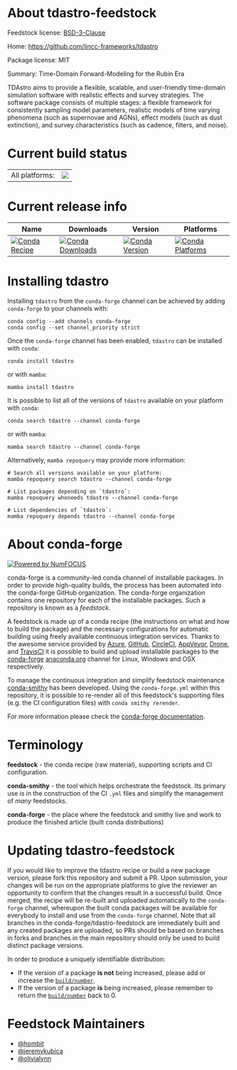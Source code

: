About tdastro-feedstock
=======================

Feedstock license: [BSD-3-Clause](https://github.com/conda-forge/tdastro-feedstock/blob/main/LICENSE.txt)

Home: https://github.com/lincc-frameworks/tdastro

Package license: MIT

Summary: Time-Domain Forward-Modeling for the Rubin Era

TDAstro aims to provide a flexible, scalable, and user-friendly time-domain
simulation software with realistic effects and survey strategies. The software
package consists of multiple stages: a flexible framework for consistently
sampling model parameters, realistic models of time varying phenomena (such as
supernovae and AGNs), effect models (such as dust extinction), and survey
characteristics (such as cadence, filters, and noise).


Current build status
====================


<table><tr><td>All platforms:</td>
    <td>
      <a href="https://dev.azure.com/conda-forge/feedstock-builds/_build/latest?definitionId=26382&branchName=main">
        <img src="https://dev.azure.com/conda-forge/feedstock-builds/_apis/build/status/tdastro-feedstock?branchName=main">
      </a>
    </td>
  </tr>
</table>

Current release info
====================

| Name | Downloads | Version | Platforms |
| --- | --- | --- | --- |
| [![Conda Recipe](https://img.shields.io/badge/recipe-tdastro-green.svg)](https://anaconda.org/conda-forge/tdastro) | [![Conda Downloads](https://img.shields.io/conda/dn/conda-forge/tdastro.svg)](https://anaconda.org/conda-forge/tdastro) | [![Conda Version](https://img.shields.io/conda/vn/conda-forge/tdastro.svg)](https://anaconda.org/conda-forge/tdastro) | [![Conda Platforms](https://img.shields.io/conda/pn/conda-forge/tdastro.svg)](https://anaconda.org/conda-forge/tdastro) |

Installing tdastro
==================

Installing `tdastro` from the `conda-forge` channel can be achieved by adding `conda-forge` to your channels with:

```
conda config --add channels conda-forge
conda config --set channel_priority strict
```

Once the `conda-forge` channel has been enabled, `tdastro` can be installed with `conda`:

```
conda install tdastro
```

or with `mamba`:

```
mamba install tdastro
```

It is possible to list all of the versions of `tdastro` available on your platform with `conda`:

```
conda search tdastro --channel conda-forge
```

or with `mamba`:

```
mamba search tdastro --channel conda-forge
```

Alternatively, `mamba repoquery` may provide more information:

```
# Search all versions available on your platform:
mamba repoquery search tdastro --channel conda-forge

# List packages depending on `tdastro`:
mamba repoquery whoneeds tdastro --channel conda-forge

# List dependencies of `tdastro`:
mamba repoquery depends tdastro --channel conda-forge
```


About conda-forge
=================

[![Powered by
NumFOCUS](https://img.shields.io/badge/powered%20by-NumFOCUS-orange.svg?style=flat&colorA=E1523D&colorB=007D8A)](https://numfocus.org)

conda-forge is a community-led conda channel of installable packages.
In order to provide high-quality builds, the process has been automated into the
conda-forge GitHub organization. The conda-forge organization contains one repository
for each of the installable packages. Such a repository is known as a *feedstock*.

A feedstock is made up of a conda recipe (the instructions on what and how to build
the package) and the necessary configurations for automatic building using freely
available continuous integration services. Thanks to the awesome service provided by
[Azure](https://azure.microsoft.com/en-us/services/devops/), [GitHub](https://github.com/),
[CircleCI](https://circleci.com/), [AppVeyor](https://www.appveyor.com/),
[Drone](https://cloud.drone.io/welcome), and [TravisCI](https://travis-ci.com/)
it is possible to build and upload installable packages to the
[conda-forge](https://anaconda.org/conda-forge) [anaconda.org](https://anaconda.org/)
channel for Linux, Windows and OSX respectively.

To manage the continuous integration and simplify feedstock maintenance
[conda-smithy](https://github.com/conda-forge/conda-smithy) has been developed.
Using the ``conda-forge.yml`` within this repository, it is possible to re-render all of
this feedstock's supporting files (e.g. the CI configuration files) with ``conda smithy rerender``.

For more information please check the [conda-forge documentation](https://conda-forge.org/docs/).

Terminology
===========

**feedstock** - the conda recipe (raw material), supporting scripts and CI configuration.

**conda-smithy** - the tool which helps orchestrate the feedstock.
                   Its primary use is in the construction of the CI ``.yml`` files
                   and simplify the management of *many* feedstocks.

**conda-forge** - the place where the feedstock and smithy live and work to
                  produce the finished article (built conda distributions)


Updating tdastro-feedstock
==========================

If you would like to improve the tdastro recipe or build a new
package version, please fork this repository and submit a PR. Upon submission,
your changes will be run on the appropriate platforms to give the reviewer an
opportunity to confirm that the changes result in a successful build. Once
merged, the recipe will be re-built and uploaded automatically to the
`conda-forge` channel, whereupon the built conda packages will be available for
everybody to install and use from the `conda-forge` channel.
Note that all branches in the conda-forge/tdastro-feedstock are
immediately built and any created packages are uploaded, so PRs should be based
on branches in forks and branches in the main repository should only be used to
build distinct package versions.

In order to produce a uniquely identifiable distribution:
 * If the version of a package **is not** being increased, please add or increase
   the [``build/number``](https://docs.conda.io/projects/conda-build/en/latest/resources/define-metadata.html#build-number-and-string).
 * If the version of a package **is** being increased, please remember to return
   the [``build/number``](https://docs.conda.io/projects/conda-build/en/latest/resources/define-metadata.html#build-number-and-string)
   back to 0.

Feedstock Maintainers
=====================

* [@hombit](https://github.com/hombit/)
* [@jeremykubica](https://github.com/jeremykubica/)
* [@olivialynn](https://github.com/olivialynn/)

